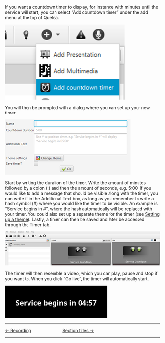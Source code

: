 If you want a countdown timer to display, for instance with minutes
until the service will start, you can select “Add countdown timer” under
the add menu at the top of Quelea.

![](Timer_button.png)

You will then be prompted with a dialog where you can set up your new
timer.

![](Timer_settings.png)

Start by writing the duration of the timer. Write the amount of minutes
followed by a colon (:) and then the amount of seconds, e.g. 5:00. If
you would like to add a message that should be visible along with the
timer, you can write it in the Additional Text box, as long as you
remember to write a hash symbol (\#) where you would like the timer to
be visible. An example is “Service begins in \#”, where the hash
automatically will be replaced with your timer. You could also set up a
separate theme for the timer (see [Setting up a
theme](Themes#setting-up-a-theme "Themes")). Lastly, a timer can then
be saved and later be accessed through the Timer tab.

![](Timer_started.png)

The timer will then resemble a video, which you can play, pause and stop
if you want to. When you click “Go live”, the timer will automatically
start.

![](Timer_preview.png)

-----



[← Recording](Recording "Recording") &nbsp;&nbsp;&nbsp;&nbsp;&nbsp;&nbsp;&nbsp;&nbsp;&nbsp;&nbsp;&nbsp;&nbsp;&nbsp;&nbsp;&nbsp;&nbsp;&nbsp;&nbsp;&nbsp;&nbsp;&nbsp;&nbsp;&nbsp;&nbsp; [Section
titles →](Section_titles "Section titles")

---
